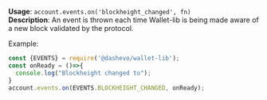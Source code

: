 **Usage**: `account.events.on('blockheight_changed', fn)`    
**Description**: An event is thrown each time Wallet-lib is being made aware of a new block validated by the protocol.

Example: 
```js
const {EVENTS} = require('@dashevo/wallet-lib');
const onReady = ()=>{
  console.log("Blockheight changed to");
}
account.events.on(EVENTS.BLOCKHEIGHT_CHANGED, onReady);
```

